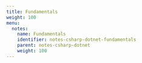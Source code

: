 ```yaml
---
title: Fundamentals
weight: 100
menu:
  notes:
    name: Fundamentals
    identifier: notes-csharp-dotnet-fundamentals
    parent: notes-csharp-dotnet
    weight: 100
---
```

